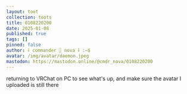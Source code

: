 ```yaml
---
layout: toot
collection: toots
title: 0108220200
date: 2025-01-08
published: true
tags: []
pinned: false
author: ⸸ commander ░ nova ⸸ :~$
avatar: /img/avatar/daemon.jpeg
mastodon: https://mastodon.online/@cmdr_nova/0108220200
---
```


returning to VRChat on PC to see what's up, and make sure the avatar I uploaded is still there
